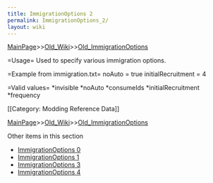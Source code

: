 ```yaml
---
title: ImmigrationOptions 2
permalink: ImmigrationOptions_2/
layout: wiki
---
```


[MainPage](/keeperrl_wiki/ "wikilink")>>[Old_Wiki](/keeperrl_wiki/Old_Wiki "wikilink")>>[Old_ImmigrationOptions](/keeperrl_wiki/Old_ImmigrationOptions "wikilink")

=Usage=
Used to specify various immigration options.

=Example from immigration.txt=
 noAuto = true
 initialRecruitment = 4

=Valid values=
*invisible
*noAuto
*consumeIds
*initialRecruitment
*frequency

[[Category: Modding Reference Data]]

[MainPage](/keeperrl_wiki/ "wikilink")>>[Old_Wiki](/keeperrl_wiki/Old_Wiki "wikilink")>>[Old_ImmigrationOptions](/keeperrl_wiki/Old_ImmigrationOptions "wikilink")

Other items in this section
-    [ImmigrationOptions 0](/keeperrl_wiki/ImmigrationOptions_0 "wikilink")
-    [ImmigrationOptions 1](/keeperrl_wiki/ImmigrationOptions_1 "wikilink")
-    [ImmigrationOptions 3](/keeperrl_wiki/ImmigrationOptions_3 "wikilink")
-    [ImmigrationOptions 4](/keeperrl_wiki/ImmigrationOptions_4 "wikilink")
